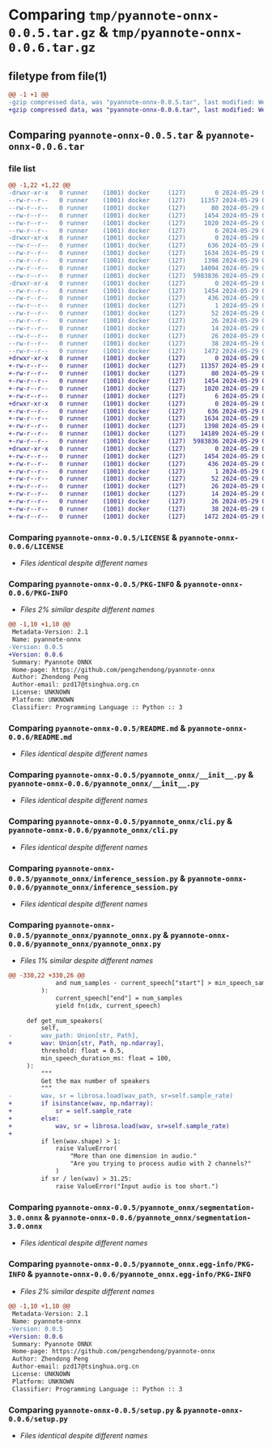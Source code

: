 # Comparing `tmp/pyannote-onnx-0.0.5.tar.gz` & `tmp/pyannote-onnx-0.0.6.tar.gz`

## filetype from file(1)

```diff
@@ -1 +1 @@
-gzip compressed data, was "pyannote-onnx-0.0.5.tar", last modified: Wed May 29 05:45:01 2024, max compression
+gzip compressed data, was "pyannote-onnx-0.0.6.tar", last modified: Wed May 29 09:09:08 2024, max compression
```

## Comparing `pyannote-onnx-0.0.5.tar` & `pyannote-onnx-0.0.6.tar`

### file list

```diff
@@ -1,22 +1,22 @@
-drwxr-xr-x   0 runner    (1001) docker     (127)        0 2024-05-29 05:45:01.976285 pyannote-onnx-0.0.5/
--rw-r--r--   0 runner    (1001) docker     (127)    11357 2024-05-29 05:45:01.000000 pyannote-onnx-0.0.5/LICENSE
--rw-r--r--   0 runner    (1001) docker     (127)       80 2024-05-29 05:45:01.000000 pyannote-onnx-0.0.5/MANIFEST.in
--rw-r--r--   0 runner    (1001) docker     (127)     1454 2024-05-29 05:45:01.976285 pyannote-onnx-0.0.5/PKG-INFO
--rw-r--r--   0 runner    (1001) docker     (127)     1020 2024-05-29 05:45:01.000000 pyannote-onnx-0.0.5/README.md
--rw-r--r--   0 runner    (1001) docker     (127)        6 2024-05-29 05:45:01.000000 pyannote-onnx-0.0.5/VERSION
-drwxr-xr-x   0 runner    (1001) docker     (127)        0 2024-05-29 05:45:01.968285 pyannote-onnx-0.0.5/pyannote_onnx/
--rw-r--r--   0 runner    (1001) docker     (127)      636 2024-05-29 05:45:01.000000 pyannote-onnx-0.0.5/pyannote_onnx/__init__.py
--rw-r--r--   0 runner    (1001) docker     (127)     1634 2024-05-29 05:45:01.000000 pyannote-onnx-0.0.5/pyannote_onnx/cli.py
--rw-r--r--   0 runner    (1001) docker     (127)     1398 2024-05-29 05:45:01.000000 pyannote-onnx-0.0.5/pyannote_onnx/inference_session.py
--rw-r--r--   0 runner    (1001) docker     (127)    14094 2024-05-29 05:45:01.000000 pyannote-onnx-0.0.5/pyannote_onnx/pyannote_onnx.py
--rw-r--r--   0 runner    (1001) docker     (127)  5983836 2024-05-29 05:45:01.000000 pyannote-onnx-0.0.5/pyannote_onnx/segmentation-3.0.onnx
-drwxr-xr-x   0 runner    (1001) docker     (127)        0 2024-05-29 05:45:01.976285 pyannote-onnx-0.0.5/pyannote_onnx.egg-info/
--rw-r--r--   0 runner    (1001) docker     (127)     1454 2024-05-29 05:45:01.000000 pyannote-onnx-0.0.5/pyannote_onnx.egg-info/PKG-INFO
--rw-r--r--   0 runner    (1001) docker     (127)      436 2024-05-29 05:45:01.000000 pyannote-onnx-0.0.5/pyannote_onnx.egg-info/SOURCES.txt
--rw-r--r--   0 runner    (1001) docker     (127)        1 2024-05-29 05:45:01.000000 pyannote-onnx-0.0.5/pyannote_onnx.egg-info/dependency_links.txt
--rw-r--r--   0 runner    (1001) docker     (127)       52 2024-05-29 05:45:01.000000 pyannote-onnx-0.0.5/pyannote_onnx.egg-info/entry_points.txt
--rw-r--r--   0 runner    (1001) docker     (127)       26 2024-05-29 05:45:01.000000 pyannote-onnx-0.0.5/pyannote_onnx.egg-info/requires.txt
--rw-r--r--   0 runner    (1001) docker     (127)       14 2024-05-29 05:45:01.000000 pyannote-onnx-0.0.5/pyannote_onnx.egg-info/top_level.txt
--rw-r--r--   0 runner    (1001) docker     (127)       26 2024-05-29 05:45:01.000000 pyannote-onnx-0.0.5/requirements.txt
--rw-r--r--   0 runner    (1001) docker     (127)       38 2024-05-29 05:45:01.976285 pyannote-onnx-0.0.5/setup.cfg
--rw-r--r--   0 runner    (1001) docker     (127)     1472 2024-05-29 05:45:01.000000 pyannote-onnx-0.0.5/setup.py
+drwxr-xr-x   0 runner    (1001) docker     (127)        0 2024-05-29 09:09:08.906635 pyannote-onnx-0.0.6/
+-rw-r--r--   0 runner    (1001) docker     (127)    11357 2024-05-29 09:09:08.000000 pyannote-onnx-0.0.6/LICENSE
+-rw-r--r--   0 runner    (1001) docker     (127)       80 2024-05-29 09:09:08.000000 pyannote-onnx-0.0.6/MANIFEST.in
+-rw-r--r--   0 runner    (1001) docker     (127)     1454 2024-05-29 09:09:08.906635 pyannote-onnx-0.0.6/PKG-INFO
+-rw-r--r--   0 runner    (1001) docker     (127)     1020 2024-05-29 09:09:08.000000 pyannote-onnx-0.0.6/README.md
+-rw-r--r--   0 runner    (1001) docker     (127)        6 2024-05-29 09:09:08.000000 pyannote-onnx-0.0.6/VERSION
+drwxr-xr-x   0 runner    (1001) docker     (127)        0 2024-05-29 09:09:08.898635 pyannote-onnx-0.0.6/pyannote_onnx/
+-rw-r--r--   0 runner    (1001) docker     (127)      636 2024-05-29 09:09:08.000000 pyannote-onnx-0.0.6/pyannote_onnx/__init__.py
+-rw-r--r--   0 runner    (1001) docker     (127)     1634 2024-05-29 09:09:08.000000 pyannote-onnx-0.0.6/pyannote_onnx/cli.py
+-rw-r--r--   0 runner    (1001) docker     (127)     1398 2024-05-29 09:09:08.000000 pyannote-onnx-0.0.6/pyannote_onnx/inference_session.py
+-rw-r--r--   0 runner    (1001) docker     (127)    14189 2024-05-29 09:09:08.000000 pyannote-onnx-0.0.6/pyannote_onnx/pyannote_onnx.py
+-rw-r--r--   0 runner    (1001) docker     (127)  5983836 2024-05-29 09:09:08.000000 pyannote-onnx-0.0.6/pyannote_onnx/segmentation-3.0.onnx
+drwxr-xr-x   0 runner    (1001) docker     (127)        0 2024-05-29 09:09:08.906635 pyannote-onnx-0.0.6/pyannote_onnx.egg-info/
+-rw-r--r--   0 runner    (1001) docker     (127)     1454 2024-05-29 09:09:08.000000 pyannote-onnx-0.0.6/pyannote_onnx.egg-info/PKG-INFO
+-rw-r--r--   0 runner    (1001) docker     (127)      436 2024-05-29 09:09:08.000000 pyannote-onnx-0.0.6/pyannote_onnx.egg-info/SOURCES.txt
+-rw-r--r--   0 runner    (1001) docker     (127)        1 2024-05-29 09:09:08.000000 pyannote-onnx-0.0.6/pyannote_onnx.egg-info/dependency_links.txt
+-rw-r--r--   0 runner    (1001) docker     (127)       52 2024-05-29 09:09:08.000000 pyannote-onnx-0.0.6/pyannote_onnx.egg-info/entry_points.txt
+-rw-r--r--   0 runner    (1001) docker     (127)       26 2024-05-29 09:09:08.000000 pyannote-onnx-0.0.6/pyannote_onnx.egg-info/requires.txt
+-rw-r--r--   0 runner    (1001) docker     (127)       14 2024-05-29 09:09:08.000000 pyannote-onnx-0.0.6/pyannote_onnx.egg-info/top_level.txt
+-rw-r--r--   0 runner    (1001) docker     (127)       26 2024-05-29 09:09:08.000000 pyannote-onnx-0.0.6/requirements.txt
+-rw-r--r--   0 runner    (1001) docker     (127)       38 2024-05-29 09:09:08.906635 pyannote-onnx-0.0.6/setup.cfg
+-rw-r--r--   0 runner    (1001) docker     (127)     1472 2024-05-29 09:09:08.000000 pyannote-onnx-0.0.6/setup.py
```

### Comparing `pyannote-onnx-0.0.5/LICENSE` & `pyannote-onnx-0.0.6/LICENSE`

 * *Files identical despite different names*

### Comparing `pyannote-onnx-0.0.5/PKG-INFO` & `pyannote-onnx-0.0.6/PKG-INFO`

 * *Files 2% similar despite different names*

```diff
@@ -1,10 +1,10 @@
 Metadata-Version: 2.1
 Name: pyannote-onnx
-Version: 0.0.5
+Version: 0.0.6
 Summary: Pyannote ONNX
 Home-page: https://github.com/pengzhendong/pyannote-onnx
 Author: Zhendong Peng
 Author-email: pzd17@tsinghua.org.cn
 License: UNKNOWN
 Platform: UNKNOWN
 Classifier: Programming Language :: Python :: 3
```

### Comparing `pyannote-onnx-0.0.5/README.md` & `pyannote-onnx-0.0.6/README.md`

 * *Files identical despite different names*

### Comparing `pyannote-onnx-0.0.5/pyannote_onnx/__init__.py` & `pyannote-onnx-0.0.6/pyannote_onnx/__init__.py`

 * *Files identical despite different names*

### Comparing `pyannote-onnx-0.0.5/pyannote_onnx/cli.py` & `pyannote-onnx-0.0.6/pyannote_onnx/cli.py`

 * *Files identical despite different names*

### Comparing `pyannote-onnx-0.0.5/pyannote_onnx/inference_session.py` & `pyannote-onnx-0.0.6/pyannote_onnx/inference_session.py`

 * *Files identical despite different names*

### Comparing `pyannote-onnx-0.0.5/pyannote_onnx/pyannote_onnx.py` & `pyannote-onnx-0.0.6/pyannote_onnx/pyannote_onnx.py`

 * *Files 1% similar despite different names*

```diff
@@ -330,22 +330,26 @@
             and num_samples - current_speech["start"] > min_speech_samples
         ):
             current_speech["end"] = num_samples
             yield fn(idx, current_speech)
 
     def get_num_speakers(
         self,
-        wav_path: Union[str, Path],
+        wav: Union[str, Path, np.ndarray],
         threshold: float = 0.5,
         min_speech_duration_ms: float = 100,
     ):
         """
         Get the max number of speakers
         """
-        wav, sr = librosa.load(wav_path, sr=self.sample_rate)
+        if isinstance(wav, np.ndarray):
+            sr = self.sample_rate
+        else:
+            wav, sr = librosa.load(wav, sr=self.sample_rate)
+
         if len(wav.shape) > 1:
             raise ValueError(
                 "More than one dimension in audio."
                 "Are you trying to process audio with 2 channels?"
             )
         if sr / len(wav) > 31.25:
             raise ValueError("Input audio is too short.")
```

### Comparing `pyannote-onnx-0.0.5/pyannote_onnx/segmentation-3.0.onnx` & `pyannote-onnx-0.0.6/pyannote_onnx/segmentation-3.0.onnx`

 * *Files identical despite different names*

### Comparing `pyannote-onnx-0.0.5/pyannote_onnx.egg-info/PKG-INFO` & `pyannote-onnx-0.0.6/pyannote_onnx.egg-info/PKG-INFO`

 * *Files 2% similar despite different names*

```diff
@@ -1,10 +1,10 @@
 Metadata-Version: 2.1
 Name: pyannote-onnx
-Version: 0.0.5
+Version: 0.0.6
 Summary: Pyannote ONNX
 Home-page: https://github.com/pengzhendong/pyannote-onnx
 Author: Zhendong Peng
 Author-email: pzd17@tsinghua.org.cn
 License: UNKNOWN
 Platform: UNKNOWN
 Classifier: Programming Language :: Python :: 3
```

### Comparing `pyannote-onnx-0.0.5/setup.py` & `pyannote-onnx-0.0.6/setup.py`

 * *Files identical despite different names*

